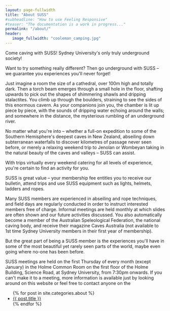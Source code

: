```yaml
---
layout: page-fullwidth
title: "About SUSS"
#subheadline: "How to use Feeling Responsive"
#teaser: "The documentation is a work in progress..."
permalink: "/about/"
header:
   image_fullwidth: "cooleman_camping.jpg"
---
```


Come caving with SUSS! Sydney University's only truly underground society!

Want to try something really different? Then go underground with SUSS – we guarantee you experiences you'll never forget!

Just imagine a room the size of a cathedral, over 100m high and totally dark. Then a torch beam emerges through a small hole in the floor, shafting upwards to pick out the shapes of shimmering shawls and dripping stalactites. You climb up through the boulders, straining to see the sides of this enormous cavern. As your companions join you, the chamber is lit up piece by piece, with the sounds of dripping water echoing around the walls; and somewhere in the distance, the mysterious rumbling of an underground river.

No matter what you're into – whether a full-on expedition to some of the Southern Hemisphere's deepest caves in New Zealand, abseiling down subterranean waterfalls to discover kilometres of passage never seen before, or merely a relaxing weekend trip to Jenolan or Wombeyan taking in the natural beauty of the caves and valleys – SUSS can assist.

With trips virtually every weekend catering for all levels of experience, you're certain to find an activity for you.

SUSS is great value – your membership fee entitles you to receive our bulletin, attend trips and use SUSS equipment such as lights, helmets, ladders and ropes.

Many SUSS members are experienced in abseiling and rope techniques, and field days are regularly conducted in order to instruct interested members free of charge. Informal meetings are held monthly at which slides are often shown and our future activities discussed. You also automatically become a member of the Australian Speleological Federation, the national caving body, and receive their magazine Caves Australia (not available to 1st time Sydney University members in their first year of membership).

But the great part of being a SUSS member is the experiences you'll have in some of the most beautiful yet rarely seen parts of the world, maybe even going where no-one has been before.

SUSS meetings are held on the first Thursday of every month (except January) in the Holme Common Room on the first floor of the Holme Building, Science Road, at Sydney University, from 7:30pm onwards. If you can't make it to a meeting, more information is available just by looking around on this website or feel free to contact anyone on the

<ul>
    {% for post in site.categories.about %}
    <li><a href="{{ site.url }}{{ site.baseurl }}{{ post.url }}">{{ post.title }}</a></li>
    {% endfor %}
</ul>
